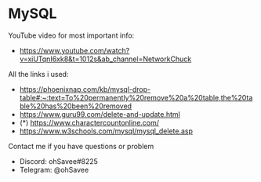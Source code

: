 # MySQL

YouTube video for most important info: 
- https://www.youtube.com/watch?v=xiUTqnI6xk8&t=1012s&ab_channel=NetworkChuck

All the links i used: 
- https://phoenixnap.com/kb/mysql-drop-table#:~:text=To%20permanently%20remove%20a%20table,the%20table%20has%20been%20removed
- https://www.guru99.com/delete-and-update.html
- (*) https://www.charactercountonline.com/ 
- https://www.w3schools.com/mysql/mysql_delete.asp

Contact me if you have questions or problem
- Discord: ohSavee#8225
- Telegram: @ohSavee

